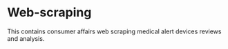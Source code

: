 # Web-scraping
This contains consumer affairs web scraping medical alert devices reviews and analysis.

